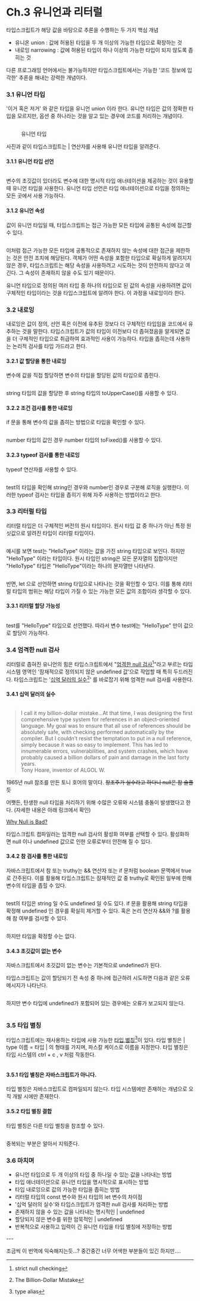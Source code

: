 # Ch.3 유니언과 리터럴

타입스크립트가 해당 값을 바탕으로 추론을 수행하는 두 가지 핵심 개념

* 유니온 union : 값에 허용된 타입을 두 개 이상의 가능한 타입으로 확장하는 것
* 내로잉 narrowing : 값에 허용된 타입이 하나 이상의 가능한 타입이 되지 않도록 좁히는 것

다른 프로그래밍 언어에서는 불가능하지만 타입스크립트에서는 가능한 '코드 정보에 입각한' 추론을 해내는 강력한 개념이다.



### 3.1 유니언 타입

'이거 혹은 저거' 와 같은 타입을 유니언 union 이라 한다. 유니언 타입은 값의 정확한 타입을 모르지만, 옵션 중 하나라는 것을 알고 있는 경우에 코드를 처리하는 개념이다.

<figure><img src="../../.gitbook/assets/image (4) (2).png" alt=""><figcaption><p>유니언 타입</p></figcaption></figure>

사진과 같이 타입스크립트는 | 연산자를 사용해 유니언 타입을 알려준다.&#x20;



#### 3.1.1 유니언 타입 선언

<figure><img src="../../.gitbook/assets/image (3) (1) (1) (1) (1) (1) (1).png" alt=""><figcaption></figcaption></figure>

변수의 초깃값이 있더라도 변수에 대한 명시적 타입 애너테이션을 제공하는 것이 유용할 때 유니언 타입을 사용한다. 유니언 타입 선언은 타입 애너테이션으로 타입을 정의하는 모든 곳에서 사용 가능하다.



#### 3.1.2 유니언 속성

값이 유니언 타입일 때, 타입스크립트는 접근 가능한 모든 타입에 공통된 속성에 접근할 수 있다.&#x20;

<figure><img src="../../.gitbook/assets/image (2) (3) (1).png" alt=""><figcaption></figcaption></figure>

이처럼 접근 가능한 모든 타입에 공통적으로 존재하지 않는 속성에 대한 접근을 제한하는 것은 안전 조치에 해당된다. 객체가 어떤 속성을 포함한 타입으로 확실하게 알려지지 않은 경우, 타입스크립트는 해당 속성을 사용하려고 시도하는 것이 안전하지 않다고 여긴다. 그 속성이 존재하지 않을 수도 있기 때문이다.

유니언 타입으로 정의된 여러 타입 중 하나의 타입으로 된 값의 속성을 사용하려면 값이 구체적인 타입이라는 것을 타입스크립트에 알려야 한다. 이 과정을 내로잉이라 한다.



### 3.2 내로잉

내로잉은 값이 정의, 선언 혹은 이전에 유추된 것보다 더 구체적인 타입임을 코드에서 유추하는 것을 말한다. 타입스크립트가 값의 타입이 이전보다 더 좁혀졌음을 알게되면 값을 더 구체적인 타입으로 취급하여  효과적인 사용이 가능하다. 타입을 좁히는데 사용하는 논리적 검사를 타입 가드라고 한다.



#### 3.2.1 값 할당을 통한 내로잉

변수에 값을 직접 할당하면 변수의 타입을 할당된 값의 타입으로 좁힌다.

<figure><img src="../../.gitbook/assets/image (27).png" alt=""><figcaption></figcaption></figure>

string 타입의 값을 할당한 후 string 타입의 toUpperCase()를 사용할 수 있다.



#### 3.2.2 조건 검사를 통한 내로잉

if 문을 통해 변수의 값을 좁히는 방법으로 타입을 확인할 수 있다.

<figure><img src="../../.gitbook/assets/image (33).png" alt=""><figcaption></figcaption></figure>

number 타입의 값인 경우 number 타입의 toFixed()를 사용할 수 있다.



#### 3.2.3 typeof 검사를 통한 내로잉

typeof 연산자를 사용할 수 있다.

<figure><img src="../../.gitbook/assets/image (19).png" alt=""><figcaption></figcaption></figure>

test의 타입을 확인해 string인 경우와 number인 경우로 구분해 로직을 실행한다. 이러한 typeof 검사는 타입을 좁히기 위해 자주 사용하는 방법이라고 한다.



### 3.3 리터럴 타입

리터럴 타입은 더 구체적인 버전의 원시 타입이다. 원시 타입 값 중 하나가 아닌 특정 원싯값으로 알려진 타입이 리터럴 타입이다.

<figure><img src="../../.gitbook/assets/image (68).png" alt=""><figcaption></figcaption></figure>

예시를 보면 test는 "HelloType" 이라는 값을 가진 string 타입으로 보인다. 하지만 "HelloType" 이라는 타입이다. 원시 타입인 string은 모든 문자열의 집합이지만 "HelloType" 타입은 "HelloType"이라는 하나의 문자열만 나타낸다.

<figure><img src="../../.gitbook/assets/image (73) (2).png" alt=""><figcaption></figcaption></figure>

반면, let 으로 선언하면 string 타입으로 나타나는 것을 확인할 수 있다. 이를 통해 리터럴 타입의 범위는 해당 타입이 가질 수 있는 가능한 모든 값의 조합이라 생각할 수 있다.&#x20;



#### 3.3.1 리터럴 할당 가능성

<figure><img src="../../.gitbook/assets/image (21).png" alt=""><figcaption></figcaption></figure>

test를 "HelloType" 타입으로 선언했다. 따라서 변수 test에는 "HelloType" 만이 값으로 할당이 가능하다.



### 3.4 엄격한 null 검사

리터럴로 좁혀진 유니언의 힘은 타입스크립트에서 "[엄격한 null 검사](#user-content-fn-1)[^1]"라고 부르는 타입 시스템 영역인 '잠재적으로 정의되지 않은 undefined 값'으로 작업할 때 특히 두드러진다. 타입스크립트는 '[십억 달러의 실수](#user-content-fn-2)[^2]' 를 바로잡기 위해 엄격한 null 검사를 사용한다.



#### 3.4.1 십억 달러의 실수

<figure><img src="../../.gitbook/assets/image (15).png" alt=""><figcaption></figcaption></figure>

> I call it my billion-dollar mistake…At that time, I was designing the first comprehensive type system for references in an object-oriented language. My goal was to ensure that all use of references should be absolutely safe, with checking performed automatically by the compiler. But I couldn’t resist the temptation to put in a null reference, simply because it was so easy to implement. This has led to innumerable errors, vulnerabilities, and system crashes, which have probably caused a billion dollars of pain and damage in the last forty years.\
> Tony Hoare, inventor of ALGOL W.

1965년 null 참조를 만든 토니 호어의 말이다. ~~창조주가 실수라고 하다니 null은 참 슬플듯~~

어쨋든, 탄생한 null 타입을 처리하기 위해 수많은 오류와 시스템 충돌이 발생했다고 한다. (자세한 내용은 아래 링크에서 확인)

[Why Null is Bad?](https://www.yegor256.com/2014/05/13/why-null-is-bad.html)

타입스크립트 컴파일러는 엄격한 null 검사의 활성화 여부를 선택할 수 있다. 활성화하면 null 이나 undefined 값으로 인한 오류로부터 안전해 질 수 있다.



#### 3.4.2 참 검사를 통한 내로잉

자바스크립트에서 참 또는 truthy는 && 연산자 또는 if 문처럼 boolean 문맥에서 true로 간주된다. 이를 활용해 타입스크립트는 잠재적인 값 중 truthy로 확인된 일부에 한해 변수의 타입을 좁힐 수 있다.

<figure><img src="../../.gitbook/assets/image (74).png" alt=""><figcaption></figcaption></figure>

test의 타입은 string 일 수도 undefined 일 수도 있다. if 문을 활용해 string 타입을 확정해 undefined 인 경우를 확실히 제거할 수 있다. 혹은 논리 연산자 &&와 ?를 활용해 참 여부를 검사할 수 있다.&#x20;

<figure><img src="../../.gitbook/assets/image (18).png" alt=""><figcaption></figcaption></figure>

하지만 타입을 확정할 수는 없다.



#### 3.4.3 초깃값이 없는 변수

자바스크립트에서 초깃값이 없는 변수는 기본적으로 undefined가 된다.&#x20;

타입스크립트는 값이 할당되기 전 속성 중 하나에 접근하려 시도하면 다음과 같은 오류 메시지가 나타난다.

<figure><img src="../../.gitbook/assets/image (8) (2).png" alt=""><figcaption></figcaption></figure>

하지만 변수 타입에 undefined가 포함되어 있는 경우에는 오류가 보고되지 않는다.

<figure><img src="../../.gitbook/assets/image (9) (1).png" alt=""><figcaption></figcaption></figure>



### 3.5 타입 별칭

타입스크립트에는 재사용하는 타입에 사용 가능한 [타입 별칭](#user-content-fn-3)[^3]이 있다. 타입 별칭은 |  type 이름 = 타입 | 의 형태를 가지며, 파스칼 케이스로 이름을 지정한다. 타입 별칭은 타입 시스템의 ctrl + c , v 처럼 작동한다.

<figure><img src="../../.gitbook/assets/image (31).png" alt=""><figcaption></figcaption></figure>



#### 3.5.1 타입 별칭은 자바스크립트가 아니다.

타입 별칭은 자바스크립트로 컴파일되지 않는다. 타입 시스템에만 존재하는 개념으로 오직 개발 시에만 존재한다.



#### 3.5.2 타입 별칭 결합

타입 별칭은 다른 타입 별칭을 참조할 수 있다.

<figure><img src="../../.gitbook/assets/image (34).png" alt=""><figcaption></figcaption></figure>

중복되는 부분은 알아서 지워준다.



### 3.6 마치며

* 유니언 타입으로 두 개 이상의 타입 중 하나일 수 있는 값을 나타내는 방법
* 타입 애너테이션으로 유니언 타입을 명시적으로 표시하는 방법
* 타입 내로잉으로 값의 가능한 타입을 좁히는 방법
* 리터럴 타입의 const 변수와 원시 타입의 let 변수의 차이점
* '십억 달러의 실수'와 타입스크립트가 엄격한 null 검사를 처리하는 방법
* 존재하지 않을 수 있는 값을 나타내는 명시적인 | undefined
* 할당되지 않은 변수를 위한 암묵적인 | undefined
* 반복적으로 사용하고 입력이 긴 유니언 타입을 타입 별칭에 저장하는 방법



\---

조금씩 이 번역에 익숙해지는듯...? 중간중간 너무 어색한 부분들이 있긴 하지만....



[^1]: strict null checking

[^2]: The Billion-Dollar Mistake

[^3]: type alias
